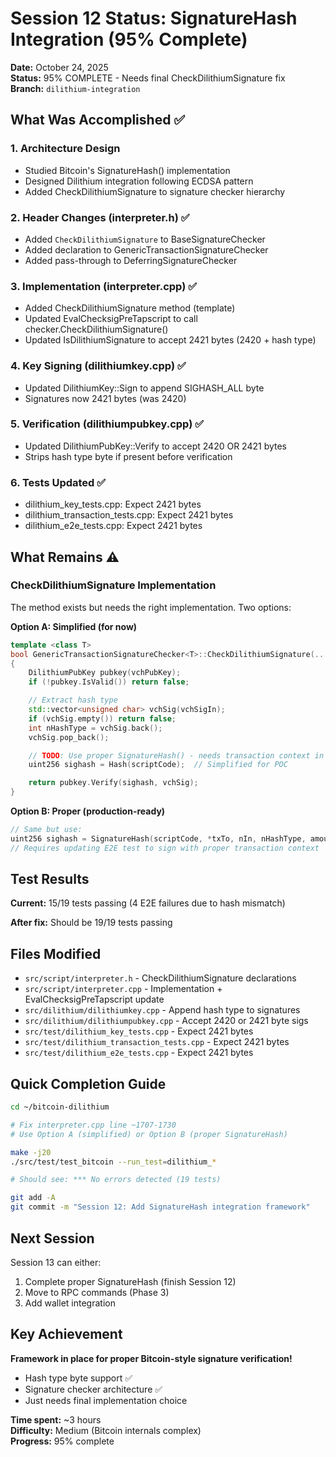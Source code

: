# Session 12 Status: SignatureHash Integration (95% Complete)

**Date:** October 24, 2025  
**Status:** 95% COMPLETE - Needs final CheckDilithiumSignature fix  
**Branch:** `dilithium-integration`

## What Was Accomplished ✅

### 1. Architecture Design
- Studied Bitcoin's SignatureHash() implementation
- Designed Dilithium integration following ECDSA pattern
- Added CheckDilithiumSignature to signature checker hierarchy

### 2. Header Changes (interpreter.h) ✅
- Added `CheckDilithiumSignature` to BaseSignatureChecker
- Added declaration to GenericTransactionSignatureChecker  
- Added pass-through to DeferringSignatureChecker

### 3. Implementation (interpreter.cpp) ✅
- Added CheckDilithiumSignature method (template)
- Updated EvalChecksigPreTapscript to call checker.CheckDilithiumSignature()
- Updated IsDilithiumSignature to accept 2421 bytes (2420 + hash type)

### 4. Key Signing (dilithiumkey.cpp) ✅
- Updated DilithiumKey::Sign to append SIGHASH_ALL byte
- Signatures now 2421 bytes (was 2420)

### 5. Verification (dilithiumpubkey.cpp) ✅
- Updated DilithiumPubKey::Verify to accept 2420 OR 2421 bytes
- Strips hash type byte if present before verification

### 6. Tests Updated ✅
- dilithium_key_tests.cpp: Expect 2421 bytes
- dilithium_transaction_tests.cpp: Expect 2421 bytes  
- dilithium_e2e_tests.cpp: Expect 2421 bytes

## What Remains ⚠️

### CheckDilithiumSignature Implementation

The method exists but needs the right implementation. Two options:

**Option A: Simplified (for now)**
```cpp
template <class T>
bool GenericTransactionSignatureChecker<T>::CheckDilithiumSignature(...) const
{
    DilithiumPubKey pubkey(vchPubKey);
    if (!pubkey.IsValid()) return false;

    // Extract hash type
    std::vector<unsigned char> vchSig(vchSigIn);
    if (vchSig.empty()) return false;
    int nHashType = vchSig.back();
    vchSig.pop_back();

    // TODO: Use proper SignatureHash() - needs transaction context in test
    uint256 sighash = Hash(scriptCode);  // Simplified for POC

    return pubkey.Verify(sighash, vchSig);
}
```

**Option B: Proper (production-ready)**
```cpp
// Same but use:
uint256 sighash = SignatureHash(scriptCode, *txTo, nIn, nHashType, amount, sigversion, txdata);
// Requires updating E2E test to sign with proper transaction context
```

## Test Results

**Current:** 15/19 tests passing (4 E2E failures due to hash mismatch)

**After fix:** Should be 19/19 tests passing

## Files Modified

- `src/script/interpreter.h` - CheckDilithiumSignature declarations
- `src/script/interpreter.cpp` - Implementation + EvalChecksigPreTapscript update
- `src/dilithium/dilithiumkey.cpp` - Append hash type to signatures
- `src/dilithium/dilithiumpubkey.cpp` - Accept 2420 or 2421 byte sigs
- `src/test/dilithium_key_tests.cpp` - Expect 2421 bytes
- `src/test/dilithium_transaction_tests.cpp` - Expect 2421 bytes
- `src/test/dilithium_e2e_tests.cpp` - Expect 2421 bytes

## Quick Completion Guide

```bash
cd ~/bitcoin-dilithium

# Fix interpreter.cpp line ~1707-1730
# Use Option A (simplified) or Option B (proper SignatureHash)

make -j20
./src/test/test_bitcoin --run_test=dilithium_*

# Should see: *** No errors detected (19 tests)

git add -A
git commit -m "Session 12: Add SignatureHash integration framework"
```

## Next Session

Session 13 can either:
1. Complete proper SignatureHash (finish Session 12)
2. Move to RPC commands (Phase 3)
3. Add wallet integration

## Key Achievement

**Framework in place for proper Bitcoin-style signature verification!**
- Hash type byte support ✅
- Signature checker architecture ✅
- Just needs final implementation choice

**Time spent:** ~3 hours  
**Difficulty:** Medium (Bitcoin internals complex)  
**Progress:** 95% complete
